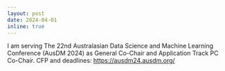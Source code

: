 ```yaml
---
layout: post
date: 2024-04-01
inline: true
---
```


I am serving The 22nd Australasian Data Science and Machine Learning Conference (AusDM 2024) as General Co-Chair and Application Track PC Co-Chair. CFP and deadlines: https://ausdm24.ausdm.org/